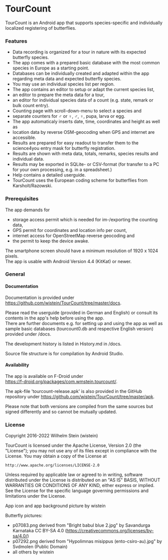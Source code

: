 # TourCount

TourCount is an Android app that supports species-specific and individually localized registering of butterflies.

### Features

- Data recording is organized for a tour in nature with its expected butterfly species.
- The app comes with a prepared basic database with the most common species in Europe as a starting point.
- Databases can be individually created and adapted within the app regarding meta data and expected butterfly species.
- You may use an individual species list per region.
- The app contains an editor to setup or adapt the current species list,
- an editor to prepare the meta data for a tour,
- an editor for individual species data of a count (e.g. state, remark or bulk count entry).
- Counting page with scroll-down-menu to select a species and
- separate counters for ♂ or ♀, ♂, ♀, pupa, larva or egg.
- The app automaticaly inserts date, time, coordinates and height as well as
- location data by reverse OSM-geocoding when GPS and internet are accessible.
- Results are prepared for easy readout to transfer them to the science4you entry mask for butterfly registration.
- Results are shown with meta data, totals, remarks, species results and individual data.
- Results may be exported in SQLite- or CSV-format (for transfer to a PC for your own processing, e.g. in a spreadsheet.)
- Help contains a detailed userguide.
- TourCount uses the European coding scheme for butterflies from Karsholt/Razowski.

### Prerequisites
The app demands for 
- storage access permit which is needed for im-/exporting the counting data, 
- GPS permit for coordinates and location info per count, 
- internet access for OpenStreetMap reverse geocoding and 
- the permit to keep the device awake.

The smartphone screen should have a minimum resolution of 1920 x 1024 pixels.  
The app is usable with Android Version 4.4 (KitKat) or newer.

### General
#### Documentation
Documentation is provided under  
https://github.com/wistein/TourCount/tree/master/docs.

Please read the userguide (provided in German and English) or consult its contents in the app's help 
before using the app.  
There are further documents e.g. for setting up and using the app as well as sample basic databases 
(tourcount0.db and respective English version) provided under /docs. 

The development history is listed in History.md in /docs.

Source file structure is for compilation by Android Studio.

#### Availability
The app is available on F-Droid under  
https://f-droid.org/packages/com.wmstein.tourcount/.
 
The apk-file 'tourcount-release.apk' is also provided in the GitHub repository under 
https://github.com/wistein/TourCount/tree/master/apk.

Please note that both versions are compiled from the same sources but signed differently and so 
cannot be mutually updated.

### License

Copyright 2016-2022 Wilhelm Stein (wistein)

TourCount is licensed under the Apache License, Version 2.0 (the "License");
you may not use any of its files except in compliance with the License.
You may obtain a copy of the License at

    http://www.apache.org/licenses/LICENSE-2.0

Unless required by applicable law or agreed to in writing, software
distributed under the License is distributed on an "AS IS" BASIS,
WITHOUT WARRANTIES OR CONDITIONS OF ANY KIND, either express or implied.
See the License for the specific language governing permissions and
limitations under the License.

App icon and app background picture by wistein

Butterfly pictures: 
- p07083.png derived from "Bright babul blue 2.jpg" by Savandurga Karnataka CC BY-SA 4.0 (https://creativecommons.org/licenses/by-sa/4.0/)
- p07292.png derived from "Hypolimnas misippus (ento-csiro-au).jpg" by Svdmolen (Public Domain)
- all others by wistein 
